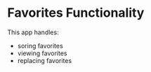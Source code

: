 # Favorites Functionality

This app handles:

- soring favorites
- viewing favorites
- replacing favorites
